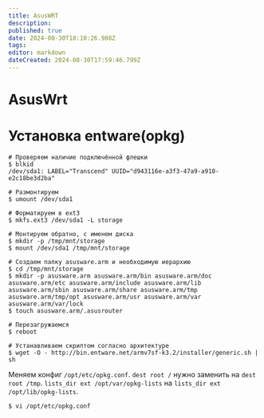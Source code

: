 ```yaml
---
title: AsusWRT
description: 
published: true
date: 2024-08-30T18:10:26.988Z
tags: 
editor: markdown
dateCreated: 2024-08-30T17:59:46.799Z
---
```


# AsusWrt

# Установка entware(opkg)

```shell
# Проверяем наличие подключённой флешки
$ blkid
/dev/sda1: LABEL="Transcend" UUID="d943116e-a3f3-47a9-a910-e2c18be3d2ba"

# Размонтируем
$ umount /dev/sda1

# Форматируем в ext3
$ mkfs.ext3 /dev/sda1 -L storage

# Монтируем обратно, с именем диска
$ mkdir -p /tmp/mnt/storage
$ mount /dev/sda1 /tmp/mnt/storage

# Создаем папку asusware.arm и необходимую иерархию
$ cd /tmp/mnt/storage
$ mkdir -p asusware.arm asusware.arm/bin asusware.arm/doc asusware.arm/etc asusware.arm/include asusware.arm/lib asusware.arm/sbin asusware.arm/share asusware.arm/tmp asusware.arm/tmp/opt asusware.arm/usr asusware.arm/var asusware.arm/var/lock
$ touch asusware.arm/.asusrouter

# Перезагружаемся
$ reboot

# Устанавливаем скриптом согласно архитектуре
$ wget -O - http://bin.entware.net/armv7sf-k3.2/installer/generic.sh | sh
```

Меняем конфиг `/opt/etc/opkg.conf`.
`dest root /` нужно заменить на `dest root /tmp`.
`lists_dir ext /opt/var/opkg-lists` на `lists_dir ext /opt/lib/opkg-lists`.

```
$ vi /opt/etc/opkg.conf
```

